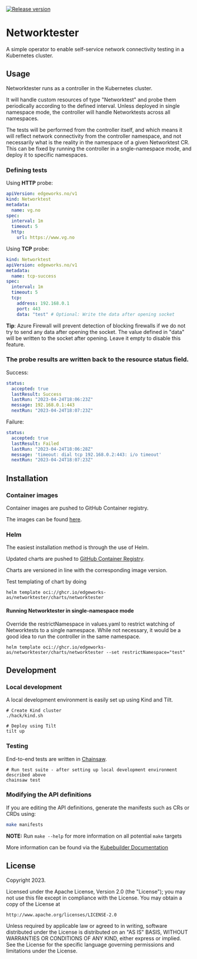 [![Release version](https://github.com/edgeworks-as/networktester/actions/workflows/main.yml/badge.svg)](https://github.com/edgeworks-as/networktester/actions/workflows/main.yml)

# Networktester

A simple operator to enable self-service network connectivity testing in a Kubernetes cluster.

## Usage

Networktester runs as a controller in the Kubernetes cluster. 

It will handle custom resources of type "Networktest" and probe them periodically according to the defined interval. Unless
deployed in single namespace mode, the controller will handle Networktests across all namespaces.

The tests will be performed from the controller itself, and which means it will reflect network connectivity from the controller
namespace, and not necessarily what is the reality in the namespace of a given Networktest CR. This can be fixed by running the
controller in a sngle-namespace mode, and deploy it to specific namespaces.

### Defining tests

Using **HTTP** probe:

```yaml
apiVersion: edgeworks.no/v1
kind: Networktest
metadata:
  name: vg.no
spec:
  interval: 1m
  timeout: 5
  http:
    url: https://www.vg.no
```

Using **TCP** probe:
```yaml
kind: Networktest
apiVersion: edgeworks.no/v1
metadata:
  name: tcp-success
spec:
  interval: 1m
  timeout: 5
  tcp:
    address: 192.168.0.1
    port: 443
    data: "test" # Optional: Write the data after opening socket
```

**Tip**: Azure Firewall will prevent detection of blocking firewalls if we do not try to send any data 
after opening the socket. The value defined in "data" will be written to the socket after opening. Leave it
empty to disable this feature.

### The probe results are written back to the resource status field.

Success:

```yaml
status:
  accepted: true
  lastResult: Success
  lastRun: "2023-04-24T18:06:23Z"
  message: 192.168.0.1:443
  nextRun: "2023-04-24T18:07:23Z"
```

Failure:

```yaml
status:
  accepted: true
  lastResult: Failed
  lastRun: "2023-04-24T18:06:28Z"
  message: 'timeout: dial tcp 192.168.0.2:443: i/o timeout'
  nextRun: "2023-04-24T18:07:23Z"
```

## Installation

### Container images

Container images are pushed to GitHub Container registry.

The images can be found [here](https://github.com/edgeworks-as/networktester/pkgs/container/networktester).

### Helm

The easiest installation method is through the use of Helm.

Updated charts are pushed to [GitHub Container Registry](https://github.com/edgeworks-as/networktester/pkgs/container/networktester%2Fcharts%2Fnetworktester). 

Charts are versioned in line with the corresponding image version.

Test templating of chart by doing

```shell
helm template oci://ghcr.io/edgeworks-as/networktester/charts/networktester
```

#### Running Networktester in single-namespace mode

Override the restrictNamespace in values.yaml to restrict watching of Networktests to a single namespace. While not necessary, 
it would be a good idea to run the controller in the same namespace.

```shell
helm template oci://ghcr.io/edgeworks-as/networktester/charts/networktester --set restrictNamespace="test"
```

## Development

### Local development

A local development environment is easily set up using Kind and Tilt.

```shell
# Create Kind cluster
./hack/kind.sh

# Deploy using Tilt
tilt up
```

### Testing

End-to-end tests are written in [Chainsaw](https://kyverno.github.io/chainsaw/latest/intro/).

```shell
# Run test suite - after setting up local development environment described above
chainsaw test
```

### Modifying the API definitions

If you are editing the API definitions, generate the manifests such as CRs or CRDs using:

```sh
make manifests
```

**NOTE:** Run `make --help` for more information on all potential `make` targets

More information can be found via the [Kubebuilder Documentation](https://book.kubebuilder.io/introduction.html)

## License

Copyright 2023.

Licensed under the Apache License, Version 2.0 (the "License");
you may not use this file except in compliance with the License.
You may obtain a copy of the License at

    http://www.apache.org/licenses/LICENSE-2.0

Unless required by applicable law or agreed to in writing, software
distributed under the License is distributed on an "AS IS" BASIS,
WITHOUT WARRANTIES OR CONDITIONS OF ANY KIND, either express or implied.
See the License for the specific language governing permissions and
limitations under the License.
